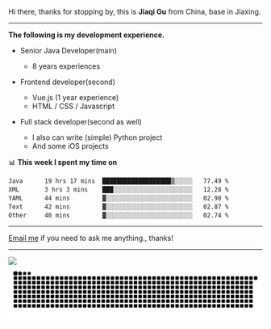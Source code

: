 Hi there, thanks for stopping by, this is **Jiaqi Gu** from China, base in Jiaxing.

---

**The following is my development experience.**

- Senior Java Developer(main)
  - 8 years experiences

- Frontend developer(second)
  - Vue.js (1 year experience)
  - HTML / CSS / Javascript
  
- Full stack developer(second as well)
  - I also can write (simple) Python project
  - And some iOS projects

📊 **This week I spent my time on**
<!--START_SECTION:waka-->

```txt
Java      19 hrs 17 mins  ███████████████████▒░░░░░   77.49 %
XML       3 hrs 3 mins    ███░░░░░░░░░░░░░░░░░░░░░░   12.28 %
YAML      44 mins         ▓░░░░░░░░░░░░░░░░░░░░░░░░   02.98 %
Text      42 mins         ▓░░░░░░░░░░░░░░░░░░░░░░░░   02.87 %
Other     40 mins         ▓░░░░░░░░░░░░░░░░░░░░░░░░   02.74 %
```

<!--END_SECTION:waka-->

---

[Email me](mailto:htk2klwgr@mozmail.com?subject=Hiring_from_GitHub) if you need to ask me anything., thanks!

---

![]( https://visitor-badge.glitch.me/badge?page_id=githubgujiaqi)
![]( https://github.com/droid-Q/droid-Q/raw/output/github-contribution-grid-snake.svg#gh-dark-mode-only)
